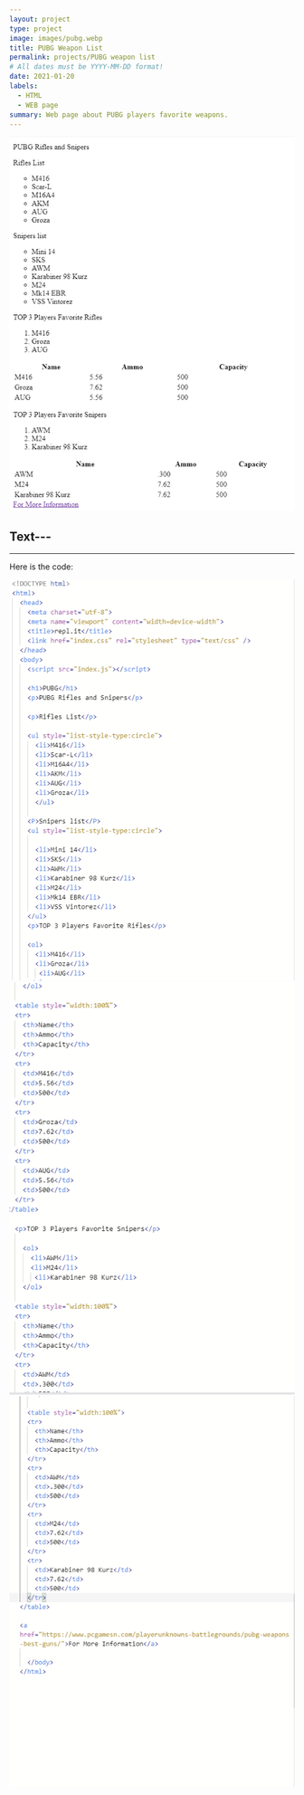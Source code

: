 ```yaml
---
layout: project
type: project
image: images/pubg.webp
title: PUBG Weapon List
permalink: projects/PUBG weapon list
# All dates must be YYYY-MM-DD format!
date: 2021-01-20
labels:
  - HTML
  - WEB page
summary: Web page about PUBG players favorite weapons.
---
```



<img class="ui image" src="../images/pubg1.PNG">




Text---
---
---



Here is the code:
<div class="ui small rounded images">
  <img class="ui image" src="../images/pubg2.PNG">
  <img class="ui image" src="../images/pubg3.PNG">
  <img class="ui image" src="../images/pubg4.PNG">
</div>
